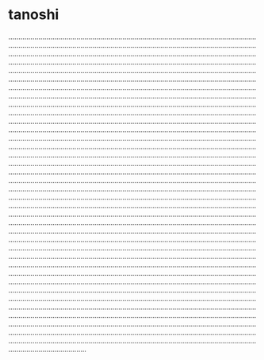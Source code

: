 # tanoshi

...................................................................................................................................................................................................................................................................................................................................................................................................................................................................................................................................................................................................................................................................................................................................................................................................................................................................................................................................................................................................................................................................................................................................................................................................................................................................................................................................................................................................................................................................................................................................................................................................................................................................................................................................................................................................................................................................................................................................................................................................................................................................................................................................................................................................................................................................................................................................................................................................................................................................................................................................................................................................................................................................................................................................................................................................................................................................................................................................................................................................................................................................................................................................................................................................................................................................................................................................................................................................................................................................................................................................................................................................................................................................................................................................................................................................................................................................................................................................................................................................................................................................................................................................................................................................................................................................................................................................................................................................................................................................................................................................................................................................................................................................................................................................................................................................................